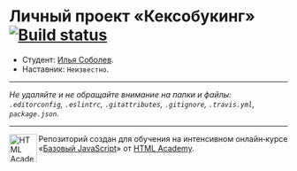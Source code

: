 # Личный проект «Кексобукинг» [![Build status][travis-image]][travis-url]

* Студент: [Илья Соболев](https://up.htmlacademy.ru/javascript/9/user/398245).
* Наставник: `Неизвестно`.

---

_Не удаляйте и не обращайте внимание на папки и файлы:_<br>
_`.editorconfig`, `.eslintrc`, `.gitattributes`, `.gitignore`, `.travis.yml`, `package.json`._

---

<a href="https://htmlacademy.ru/intensive/javascript"><img align="left" width="50" height="50" title="HTML Academy" src="https://up.htmlacademy.ru/static/img/intensive/javascript/logo-for-github.svg"></a>

Репозиторий создан для обучения на интенсивном онлайн‑курсе «[Базовый JavaScript](https://htmlacademy.ru/intensive/javascript)» от [HTML Academy](https://htmlacademy.ru).

[travis-image]: https://travis-ci.org/htmlacademy-javascript/398245-keksobooking.svg?branch=master
[travis-url]: https://travis-ci.org/htmlacademy-javascript/398245-keksobooking
